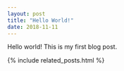 ```yaml
---
layout: post
title: "Hello World!"
date: 2018-11-11
---
```


Hello world! This is my first blog post.

{% include related_posts.html %}
